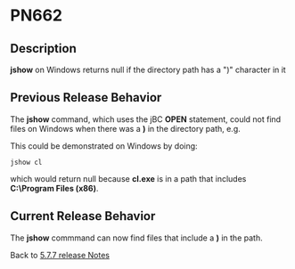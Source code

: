 # PN662

<PageHeader />

## Description

**jshow** on Windows returns null if the directory path has a ")" character in it

## Previous Release Behavior

The **jshow** command, which uses the jBC **OPEN** statement, could not find files on Windows when there was a **)** in the directory path, e.g.

This could be demonstrated on Windows by doing:

```
jshow cl
```

which would return null because **cl.exe** is in a path that includes **C:\Program Files (x86)**.

## Current Release Behavior

The **jshow** commmand can now find files that include a **)** in the path.

Back to [5.7.7 release Notes](../jbase-5.7.7-release-notes/README.md)

<PageFooter />